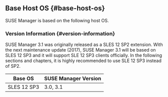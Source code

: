 ## Base Host OS {#base-host-os}

SUSE Manager is based on the following host OS.

### Version Information {#version-information}

SUSE Manager 3.1 was originally released as a SLES 12 SP2 extension. With the next maintenance update (2017), SUSE Manager 3.1 will be based on SLES 12 SP3 and it will support SLE 12 SP3 clients officially. In the following sections and chapters, it is highly recommended to use SLE 12 SP3 instead of SP2.

| Base OS | SUSE Manager Version |
| --- | --- |
| SLES 12 SP3 | 3.0, 3.1 |